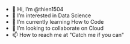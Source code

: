 - 👋 Hi, I’m @thien1504
- 👀 I’m interested in Data Science
- 🌱 I’m currently learning How to Code
- 💞️ I’m looking to collaborate on Cloud
- 📫 How to reach me at "Catch me if you can"

<!---
thien1504/thien1504 is a ✨ special ✨ repository because its `README.md` (this file) appears on your GitHub profile.
You can click the Preview link to take a look at your changes.
--->
